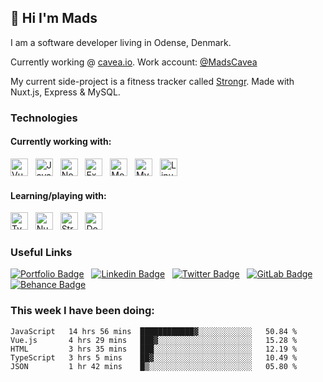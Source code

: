 ## 👋 Hi I'm Mads

I am a software developer living in Odense, Denmark.

Currently working @ [cavea.io](https://cavea.io). Work account: [@MadsCavea](https://github.com/MadsCavea)

My current side-project is a fitness tracker called [Strongr](https://stron.gr). Made with Nuxt.js, Express & MySQL.

### Technologies

#### Currently working with:

<img src="https://img.shields.io/badge/Vue.js-282C34?logo=vuedotjs&style=for-the-badge&link=https://github.com/Hougesen?tab=repositories&q=&type=&language=vue&sort=" alt="Vue.js logo" title="Vue.js" height="28" /> &nbsp;
<img src="https://img.shields.io/badge/JavaScript-282C34?logo=javascript&style=for-the-badge&link=https://github.com/Hougesen?tab=repositories&q=&type=&language=javascript&sort=" alt="JavaScript logo" title="JavaScript" height="28" /> &nbsp;
<img src="https://img.shields.io/badge/Node.js-282C34?logo=node-dot-js&style=for-the-badge&link=https://github.com/Hougesen?tab=repositories&q=&type=&language=javascript&sort=" alt="Node.js logo" title="Node.js" height="28" /> &nbsp;
<img src="https://img.shields.io/badge/Express-282C34?logo=express&style=for-the-badge&link=https://github.com/Hougesen?tab=repositories&q=&type=&language=javascript&sort=" alt="Express.js logo" title="Express.js" height="28" /> &nbsp;
<img src="https://img.shields.io/badge/MongoDB-282C34?logo=mongodb&style=for-the-badge&link=https://github.com/Hougesen?tab=repositories&q=mongodb&type=&language=&sort=" alt="MongoDB logo" title="MongoDB" height="28" /> &nbsp;
<img src="https://img.shields.io/badge/MySQL-282C34?logo=mysql&style=for-the-badge&logoColor=white&link=https://github.com/Hougesen?tab=repositories&q=mysql&type=&language=&sort=" alt="MySQL logo" title="MySQL" height="28" /> &nbsp;
<img src="https://img.shields.io/badge/Linux-282C34?logo=linux&style=for-the-badge&logoColor=white&link=https://github.com/Hougesen?tab=repositories&q=linux&type=&language=&sort=" alt="Linux logo" title="Linux" height="28" /> &nbsp;

#### Learning/playing with:

<img src="https://img.shields.io/badge/TypeScript-282C34?logo=typescript&style=for-the-badge&link=https://github.com/Hougesen?tab=repositories&q=typescript&type=&language=&sort=" alt="TypeScript logo" title="TypeScript" height="28" /> &nbsp;
<img src="https://img.shields.io/badge/Nuxt.js-282C34?logo=nuxt-dot-js&style=for-the-badge&link=https://github.com/Hougesen?tab=repositories&q=nuxt&type=&language=&sort=" alt="Nuxt.js logo" title="Nuxt.js" height="28" /> &nbsp;
<img src="https://img.shields.io/badge/Strapi-282C34?logo=Strapi&style=for-the-badge&logoColor=8c4bff&link=https://github.com/Hougesen?tab=repositories&q=strapi&type=&language=&sort=" alt="Strapi logo" title="Strapi" height="28" /> &nbsp;
<img src="https://img.shields.io/badge/Docker-282C34?logo=docker&style=for-the-badge&link=https://github.com/Hougesen?tab=repositories&q=docker&type=&language=&sort=" alt="Docker logo" title="Docker" height="28" /> &nbsp;

<!-- #### Previously worked/played with:
<img src="https://img.shields.io/badge/PHP-282C34?logo=php&style=for-the-badge&link=https://github.com/Hougesen?tab=repositories&q=&type=&language=php&sort=" alt="PHP logo" title="PHP" height="28" /> &nbsp;
<img src="https://img.shields.io/badge/Ruby-282C34?logo=ruby&style=for-the-badge&logoColor=cc342d&link=https://github.com/Hougesen?tab=repositories&q=&type=&language=ruby&sort=" alt="Ruby logo" title="Ruby" height="28" /> &nbsp;
 -->

### Useful Links

[![Portfolio Badge](https://img.shields.io/badge/Portfolio-282C34?&style=for-the-badge&logo=node-js&logoColor=white&link=https://mhouge.dk/)](https://mhouge.dk/) &nbsp;
[![Linkedin Badge](https://img.shields.io/badge/-LinkedIn-282C34?style=for-the-badge&logo=Linkedin&logoColor=0077b5&link=https://www.linkedin.com/in/mads-hougesen/)](https://www.linkedin.com/in/mads-hougesen-78733016a/) &nbsp;
[![Twitter Badge](https://img.shields.io/badge/-Twitter-282C34?style=for-the-badge&logo=Twitter&link=https://twitter.com/Mads_Hougesen/)](https://twitter.com/Mads_Hougesen/) &nbsp;
[![GitLab Badge](https://img.shields.io/badge/-GitLab-282C34?style=for-the-badge&logo=GitLab&link=https://gitlab.com/Hougesen/)](https://gitlab.com/Hougesen) &nbsp;
[![Behance Badge](https://img.shields.io/badge/-Behance-282C34?style=for-the-badge&logo=Behance&logoColor=1769ff&link=https://www.behance.net/MadsHougesen/)](https://www.behance.net/MadsHougesen/) &nbsp;

<!-- * [CodeWars](https://www.codewars.com/users/Hougesen) // [LeetCode](https://leetcode.com/hougesen/) -->

### This week I have been doing:

<!--START_SECTION:waka-->
```text
JavaScript   14 hrs 56 mins  ████████████▓░░░░░░░░░░░░   50.84 % 
Vue.js       4 hrs 29 mins   ███▓░░░░░░░░░░░░░░░░░░░░░   15.28 % 
HTML         3 hrs 35 mins   ███░░░░░░░░░░░░░░░░░░░░░░   12.19 % 
TypeScript   3 hrs 5 mins    ██▓░░░░░░░░░░░░░░░░░░░░░░   10.49 % 
JSON         1 hr 42 mins    █▒░░░░░░░░░░░░░░░░░░░░░░░   05.80 % 
```
<!--END_SECTION:waka-->
